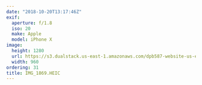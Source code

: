 ```yaml
---
date: "2018-10-20T13:17:46Z"
exif:
  aperture: f/1.8
  iso: 20
  make: Apple
  model: iPhone X
image:
  height: 1280
  url: https://s3.dualstack.us-east-1.amazonaws.com/dpb587-website-us-east-1/asset/gallery/2018-europe-trip/1d2045fe-ffc8-0aa6-69d1-1cefaae45b85~1280.jpg
  width: 960
ordering: 31
title: IMG_1869.HEIC
---
```

